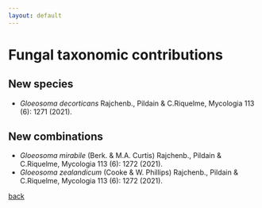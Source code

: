 ```yaml
---
layout: default
---
```


# Fungal taxonomic contributions

## New species

- *Gloeosoma decorticans* Rajchenb., Pildain & C.Riquelme, Mycologia 113 (6): 1271 (2021).

## New combinations

- *Gloeosoma mirabile* (Berk. & M.A. Curtis) Rajchenb., Pildain & C.Riquelme, Mycologia 113 (6): 1272 (2021).
- *Gloeosoma zealandicum* (Cooke & W. Phillips) Rajchenb., Pildain & C.Riquelme, Mycologia 113 (6): 1272 (2021).

[back](./)
